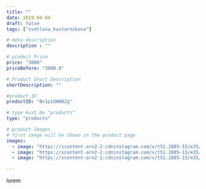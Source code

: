 ```yaml
---
title: ""
date: 2019-04-04
draft: false
tags: ["svetlana_kustarnikova"]

# meta description
description : ""

# product Price
price: "3000"
priceBefore: "3600.0"

# Product Short Description
shortDescription: ""

#product ID
productID: "Bv1piOHH82g"

# type must be "products"
type: "products"

# product Images
# first image will be shown in the product page
images:
  - image: "https://scontent-arn2-2.cdninstagram.com/v/t51.2885-15/e35/54731954_152777649074688_3829814858049261920_n.jpg?se=8&tp=1&_nc_ht=scontent-arn2-2.cdninstagram.com&_nc_cat=100&_nc_ohc=alXwq7tzrroAX_Tx8Er&oh=6dcbe304b7599bd034c8c91f7a98547c&oe=6069DB52&ig_cache_key=MjAxNDY5OTA3NjM5OTY5ODU0NQ%3D%3D.2"
  - image: "https://scontent-arn2-2.cdninstagram.com/v/t51.2885-15/e35/54732041_412095852951824_4166104457558925360_n.jpg?tp=1&_nc_ht=scontent-arn2-2.cdninstagram.com&_nc_cat=108&_nc_ohc=7WN4uFiCHpgAX8F3wOn&oh=99853e70dfbe95df6d7993a229aff8b7&oe=6069DB73&ig_cache_key=MjAxNDY5OTA3NjM5OTgzNTI4Mg%3D%3D.2"
  - image: "https://scontent-arn2-2.cdninstagram.com/v/t51.2885-15/e35/55818887_1110187019165304_8196626077450655066_n.jpg?se=8&tp=1&_nc_ht=scontent-arn2-2.cdninstagram.com&_nc_cat=100&_nc_ohc=WPfcIzyFYt8AX-8BNL6&oh=67203d57ce63bd83d4d232f97914b0cb&oe=606D13E1&ig_cache_key=MjAxNDY5OTA3NjM3NDY5OTQwNQ%3D%3D.2"

---
```

lorem
